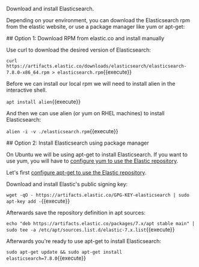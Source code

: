 Download and install Elasticsearch.

Depending on your environment, you can download the Elasticsearch rpm from the elastic website,
or use a package manager like yum or apt-get:

## Option 1: Download RPM from elastic.co and install manually

Use curl to download the desired version of Elasticsearch:

`curl https://artifacts.elastic.co/downloads/elasticsearch/elasticsearch-7.8.0-x86_64.rpm > elasticsearch.rpm`{{execute}}

Before we can install our local rpm we will need to install alien in the interactive shell.

`apt install alien`{{execute}}

And then we can use alien (or yum on RHEL machines) to install Elasticsearch:

`alien -i -v ./elasticsearch.rpm`{{execute}}

## Option 2: Install Elasticsearch using package manager

On Ubuntu we will be using apt-get to install Elasticsearch. If you want to use yum, you
will have to [configure yum to use the Elastic repository](https://www.elastic.co/guide/en/elasticsearch/reference/7.8/rpm.html#rpm-repo "Elastic Documentation").

Let's first [configure apt-get to use the Elastic repository](https://www.elastic.co/guide/en/elasticsearch/reference/7.8/deb.html#deb-repo "Elastic Documentation").

Download and install Elastic's public signing key:

`wget -qO - https://artifacts.elastic.co/GPG-KEY-elasticsearch | sudo apt-key add -`{{execute}}

Afterwards save the repository definition in apt sources:

`echo "deb https://artifacts.elastic.co/packages/7.x/apt stable main" | sudo tee -a /etc/apt/sources.list.d/elastic-7.x.list`{{execute}}

Afterwards you're ready to use apt-get to install Elasticsearch:

`sudo apt-get update && sudo apt-get install elasticsearch=7.8.0`{{execute}}
